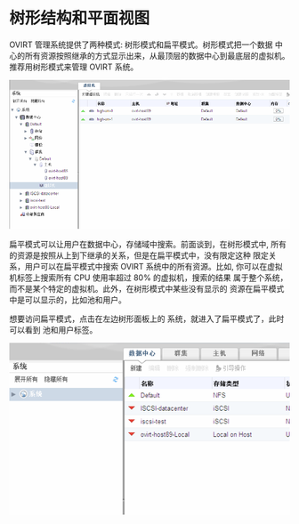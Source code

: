 # 树形结构和平面视图

OVIRT 管理系统提供了两种模式: 树形模式和扁平模式。树形模式把一个数据
中心的所有资源按照继承的方式显示出来，从最顶层的数据中心到最底层的虚拟机。
推荐用树形模式来管理 OVIRT 系统。

![树形模式](../images/basic-tree-mode.png)

扁平模式可以让用户在数据中心，存储域中搜索。前面谈到，在树形模式中,
所有的资源是按照从上到下继承的关系，但是在扁平模式中，没有限定这种
限定关系，用户可以在扁平模式中搜索 OVIRT 系统中的所有资源。比如,
你可以在虚拟机标签上搜索所有 CPU 使用率超过 80% 的虚拟机，搜索的结果
属于整个系统，而不是某个特定的虚拟机。此外，在树形模式中某些没有显示的
资源在扁平模式中是可以显示的，比如池和用户。

想要访问扁平模式，点击在左边树形面板上的
系统，就进入了扁平模式了，此时可以看到 池和用户标签。

![扁平模式](../images/basic-flat-mode.png)
